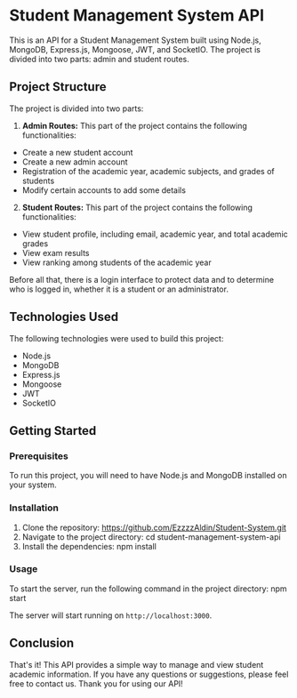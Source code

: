 # Student Management System API

This is an API for a Student Management System built using Node.js, MongoDB, Express.js, Mongoose, JWT, and SocketIO. The project is divided into two parts: admin and student routes.

## Project Structure

The project is divided into two parts:

1. **Admin Routes:** This part of the project contains the following functionalities:

- Create a new student account
- Create a new admin account
- Registration of the academic year, academic subjects, and grades of students
- Modify certain accounts to add some details

2. **Student Routes:** This part of the project contains the following functionalities:

- View student profile, including email, academic year, and total academic grades
- View exam results
- View ranking among students of the academic year

Before all that, there is a login interface to protect data and to determine who is logged in, whether it is a student or an administrator.

## Technologies Used

The following technologies were used to build this project:

- Node.js
- MongoDB
- Express.js
- Mongoose
- JWT
- SocketIO

## Getting Started

### Prerequisites

To run this project, you will need to have Node.js and MongoDB installed on your system.

### Installation

1. Clone the repository: https://github.com/EzzzzAldin/Student-System.git
2. Navigate to the project directory: cd student-management-system-api
3. Install the dependencies: npm install
### Usage

To start the server, run the following command in the project directory: npm start

The server will start running on `http://localhost:3000`.

## Conclusion

That's it! This API provides a simple way to manage and view student academic information. If you have any questions or suggestions, please feel free to contact us. Thank you for using our API!
